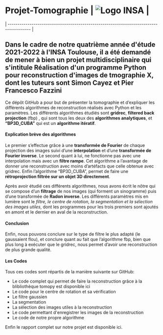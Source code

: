 # Projet-Tomographie | ![Logo INSA](https://classgift.insa-toulouse.fr/bundles/insasocle/img/logo_insa.svg) |
| ----------------------------------------------------------------------------------------- |


## Dans le cadre de notre quatrième année d'étude 2021-2022 à l'INSA Toulouse, il a été demandé de mener à bien un projet multidisciplinaire qui s'intitule Réalisation d'un programme Python pour reconstruction d'images de tmographie X, dont les tuteurs sont Simon Cayez et Pier Francesco Fazzini

Ce dépôt GitHub a pour but de présenter la tomographie et d’expliquer les différents algorithmes de reconstruction réalisés avec Python et les paramètres. Les différents algorithmes étudiés sont **gridrec**, **filtered back projection** (fbp) , qui sont tous les deux des **algorithmes analytiques**, et **“BP3D_CUBA”** qui est un **algorithme itératif**. 

#### Explication brève des algorithmes

Le premier s’effectue grâce à une **transformée de Fourier** de chaque projection des images suivi d’une **interpolation** et d’une **transformée de Fourier inverse**. Le second quant à lui, ne fonctionne pas avec une interpolation mais avec un **filtre rampe**. Cet algorithme a l’avantage de donner une reconstruction avec moins d’artéfacts que celle obtenue avec gridrec. 
Enfin l’algorithme “BP3D_CUBA”, permet de faire une **rétroprojection filtrée sur un objet 3D directement**.

Après avoir étudié ces différents algorithmes, nous avons écrit le nôtre qui se compose d’un **filtrage** de nos images (qui forment un sinogramme) puis d’une transformée de **Radon inverse**.
Les différents paramètres mis en lumière sont le *filtre, le centre de rotation, la segmentation et la sélection des images utiles*, dont les programmes pour les trois premiers sont ajoutés en amont et le dernier en aval de la reconstruction.

#### Conclusion

Enfin, nous pouvons conclure sur le type de filtre le plus adapté (le gaussaient flou), et conclure quant au fait que l’algorithme fbp, bien que plus long à exécuter que le gridrec, nous permet d’avoir une reconstruction de plus grande qualité.

#### Les Codes

Tous ces codes sont répartis de la manière suivante sur GitHub:

* Le code complet qui permet de faire la reconstruction grâce à la blibliothèque tomopy est disponible ici
* Le code pour le centre de rotation et sa vérification
* Le filtre gaussien
* La segmentation
* La sélection des images utiles à la reconstruction
* Le code permettant d'enregistrer les images de la reconstruction
* Le code de notre propre algorithme

Enfin le rapport complet sur notre projet est disponible ici.
